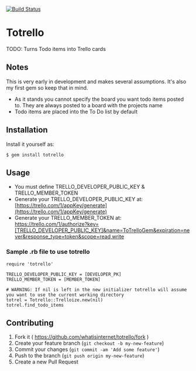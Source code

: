 [![Build Status](https://travis-ci.org/whatisinternet/ToTrello.svg?branch=master)](https://travis-ci.org/whatisinternet/ToTrello)
# Totrello

TODO: Turns Todo items into Trello cards

## Notes

This is very early in development and makes several assumptions. It's also my first gem so keep that in mind.
 + As it stands you cannot specify the board you want todo items posted to. They are always posted to a board with the projects name
 + Todo items are placed into the To Do list by default


## Installation

Install it yourself as:

    $ gem install totrello


## Usage

 + You must define TRELLO_DEVELOPER_PUBLIC_KEY & TRELLO_MEMBER_TOKEN
 + Generate your TRELLO_DEVELOPER_PUBLIC_KEY at: [https://trello.com/1/appKey/generate](https://trello.com/1/appKey/generate)
 + Generate your TRELLO_MEMBER_TOKEN at: https://trello.com/1/authorize?key=[TRELLO_DEVELOPER_PUBLIC_KEY]&name=ToTrelloGem&expiration=never&response_type=token&scope=read,write

### Sample .rb file to use totrello
    require 'totrello'

    TRELLO_DEVELOPER_PUBLIC_KEY = [DEVELOPER_PK]
    TRELLO_MEMBER_TOKEN = [MEMBER_TOKEN]

    # WARNING: If nil is left in the new initializer totrello will assume you want to use the current working directory
    totrel = Totrello::Trelloize.new(nil)
    totrel.find_todo_items

## Contributing

1. Fork it ( https://github.com/whatisinternet/totrello/fork )
2. Create your feature branch (`git checkout -b my-new-feature`)
3. Commit your changes (`git commit -am 'Add some feature'`)
4. Push to the branch (`git push origin my-new-feature`)
5. Create a new Pull Request
